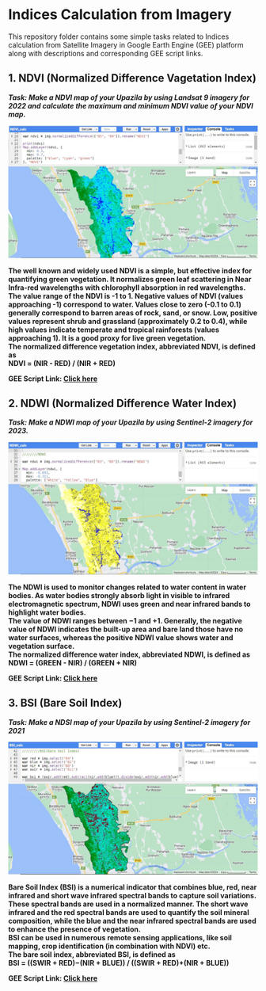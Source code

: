 # Indices Calculation from Imagery
This repository folder contains some simple tasks related to Indices calculation from Satellite Imagery in Google Earth Engine (GEE) platform along with descriptions and corresponding GEE script links.
## 1. NDVI (Normalized Difference Vagetation Index)
*<b>Task:<b/> Make a NDVI map of your Upazila by using Landsat 9 imagery for 2022 and calculate the maximum and minimum NDVI value of your NDVI map.*  
  
![Model](https://github.com/Israt-Jahan-Shonom/Google_Earth_Engine/blob/main/Indices-Calculation-from-Imagery/NDVI.JPG)  
  
The well known and widely used NDVI is a simple, but effective index for quantifying green vegetation. It normalizes green leaf scattering in Near Infra-red wavelengths with chlorophyll absorption in red wavelengths.<br>
The value range of the NDVI is -1 to 1. Negative values of NDVI (values approaching -1) correspond to water. Values close to zero (-0.1 to 0.1) generally correspond to barren areas of rock, sand, or snow. Low, positive values represent shrub and grassland (approximately 0.2 to 0.4), while high values indicate temperate and tropical rainforests (values approaching 1). It is a good proxy for live green vegetation.<br>
The normalized difference vegetation index, abbreviated NDVI, is defined as<br>
<b>NDVI = (NIR - RED) / (NIR + RED)<b/><br>  
  
<b>GEE Script Link:</b> [Click here](https://code.earthengine.google.com/339fe358001d529de645085a310ccf15)  
  
## 2. NDWI (Normalized Difference Water Index)
*<b>Task:<b/> Make a NDWI map of your Upazila by using Sentinel-2 imagery for 2023.*  
  
![Model](https://github.com/Israt-Jahan-Shonom/Google_Earth_Engine/blob/main/Indices-Calculation-from-Imagery/NDWI.JPG)  
  
The NDWI is used to monitor changes related to water content in water bodies. As water bodies strongly absorb light in visible to infrared electromagnetic spectrum, NDWI uses green and near infrared bands to highlight water bodies.<br>
The value of NDWI ranges between −1 and +1. Generally, the negative value of NDWI indicates the built-up area and bare land those have no water surfaces, whereas the positive NDWI value shows water and vegetation surface.<br>
The normalized difference water index, abbreviated NDWI, is defined as<br>
<b>NDWI = (GREEN - NIR) / (GREEN + NIR)<b/><br>  
  
<b>GEE Script Link:</b> [Click here](https://code.earthengine.google.com/488fa68fb8c931b8f12519db287a40e1)  
  
## 3. BSI (Bare Soil Index)
*<b>Task:<b/> Make a NDSI map of your Upazila by using Sentinel-2 imagery for 2021*  
  
![Model](https://github.com/Israt-Jahan-Shonom/Google_Earth_Engine/blob/main/Indices-Calculation-from-Imagery/BSI.JPG)  
  
Bare Soil Index (BSI) is a numerical indicator that combines blue, red, near infrared and short wave infrared spectral bands to capture soil variations. These spectral bands are used in a normalized manner. The short wave infrared and the red spectral bands are used to quantify the soil mineral composition, while the blue and the near infrared spectral bands are used to enhance the presence of vegetation.<br>
BSI can be used in numerous remote sensing applications, like soil mapping, crop identification (in combination with NDVI) etc.<br>
The bare soil index, abbreviated BSI, is defined as<br>
<b>BSI = ((SWIR + RED)−(NIR + BLUE)) / ((SWIR + RED)+(NIR + BLUE))<b/><br>  
  
<b>GEE Script Link:</b> [Click here](https://code.earthengine.google.com/1d9770b079ef1e885eece4e6d0772a6c)
